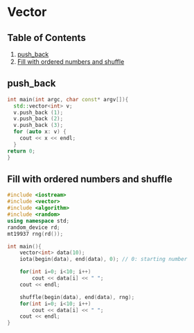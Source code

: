 # Vector

## Table of Contents
1. [push_back](#push_back)
2. [Fill with ordered numbers and shuffle](#fill-with-ordered-numbers-and-shuffle)

## push_back
```cpp
int main(int argc, char const* argv[]){
  std::vector<int> v;
  v.push_back (1);
  v.push_back (2);
  v.push_back (3);
  for (auto x: v) {
    cout << x << endl;
  }
return 0;
}
```
## Fill with ordered numbers and shuffle
```cpp
#include <iostream>
#include <vector>
#include <algorithm>
#include <random>
using namespace std;
random_device rd;
mt19937 rng(rd());

int main(){
	vector<int> data(10);
	iota(begin(data), end(data), 0); // 0: starting number

	for(int i=0; i<10; i++)
		cout << data[i] << " ";
	cout << endl;

	shuffle(begin(data), end(data), rng);
	for(int i=0; i<10; i++)
		cout << data[i] << " ";
	cout << endl;
}
```
